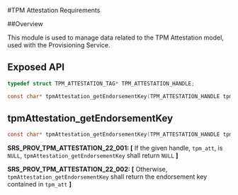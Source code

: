 #TPM Attestation Requirements

##Overview

This module is used to manage data related to the TPM Attestation model, used with the Provisioning Service.

## Exposed API

```c
typedef struct TPM_ATTESTATION_TAG* TPM_ATTESTATION_HANDLE;

const char* tpmAttestation_getEndorsementKey(TPM_ATTESTATION_HANDLE tpm_att);
```


## tpmAttestation_getEndorsementKey

```c
const char* tpmAttestation_getEndorsementKey(TPM_ATTESTATION_HANDLE tpm_att);
```

**SRS_PROV_TPM_ATTESTATION_22_001: [** If the given handle, `tpm_att`, is `NULL`, `tpmAttestation_getEndorsementKey` shall return `NULL` **]**

**SRS_PROV_TPM_ATTESTATION_22_002: [** Otherwise, `tpmAttestation_getEndorsementKey` shall return the endorsement key contained in `tpm_att` **]**